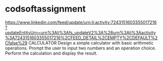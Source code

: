 # codsoftassignment
https://www.linkedin.com/feed/update/urn:li:activity:7243151603355017216?updateEntityUrn=urn%3Ali%3Afs_updateV2%3A%28urn%3Ali%3Aactivity%3A7243151603355017216%2CFEED_DETAIL%2CEMPTY%2CDEFAULT%2Cfalse%29
CALCULATOR
 Design a simple calculator with basic arithmetic operations.
 Prompt the user to input two numbers and an operation choice.
 Perform the calculation and display the result.
